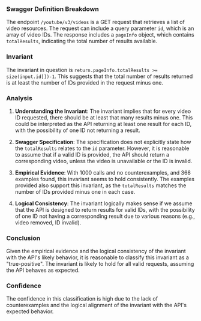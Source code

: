 ### Swagger Definition Breakdown
The endpoint `/youtube/v3/videos` is a GET request that retrieves a list of video resources. The request can include a query parameter `id`, which is an array of video IDs. The response includes a `pageInfo` object, which contains `totalResults`, indicating the total number of results available.

### Invariant
The invariant in question is `return.pageInfo.totalResults >= size(input.id[])-1`. This suggests that the total number of results returned is at least the number of IDs provided in the request minus one.

### Analysis
1. **Understanding the Invariant**: The invariant implies that for every video ID requested, there should be at least that many results minus one. This could be interpreted as the API returning at least one result for each ID, with the possibility of one ID not returning a result.

2. **Swagger Specification**: The specification does not explicitly state how the `totalResults` relates to the `id` parameter. However, it is reasonable to assume that if a valid ID is provided, the API should return a corresponding video, unless the video is unavailable or the ID is invalid.

3. **Empirical Evidence**: With 1000 calls and no counterexamples, and 366 examples found, this invariant seems to hold consistently. The examples provided also support this invariant, as the `totalResults` matches the number of IDs provided minus one in each case.

4. **Logical Consistency**: The invariant logically makes sense if we assume that the API is designed to return results for valid IDs, with the possibility of one ID not having a corresponding result due to various reasons (e.g., video removed, ID invalid).

### Conclusion
Given the empirical evidence and the logical consistency of the invariant with the API's likely behavior, it is reasonable to classify this invariant as a "true-positive". The invariant is likely to hold for all valid requests, assuming the API behaves as expected.

### Confidence
The confidence in this classification is high due to the lack of counterexamples and the logical alignment of the invariant with the API's expected behavior.
